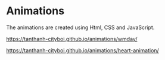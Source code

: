 # Animations

The animations are created using Html, CSS and JavaScript.


https://tanthanh-cityboi.github.io/animations/wmday/

https://tanthanh-cityboi.github.io/animations/heart-animation/

